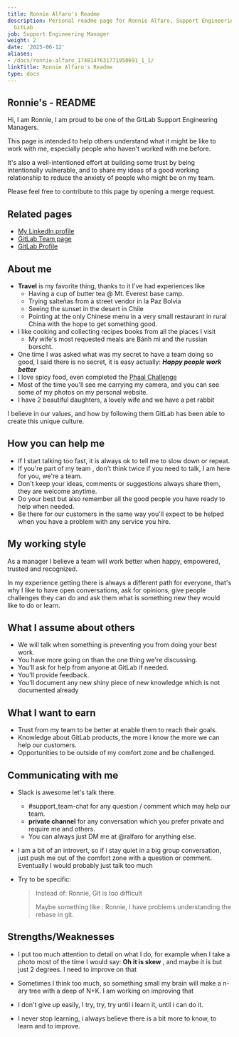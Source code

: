 ```yaml
---
title: Ronnie Alfaro's Readme
description: Personal readme page for Ronnie Alfaro, Support Engineering Manager,
  GitLab
job: Support Engineering Manager
weight: 2
date: '2025-06-12'
aliases:
- /docs/ronnie-alfaro_1748147631771950691_1_1/
linkTitle: Ronnie Alfaro's Readme
type: docs
---
```


## Ronnie's - README

Hi, I am Ronnie, I am proud to be one of the GitLab Support Engineering Managers.

This page is intended to help others understand what it might be like to work with me, especially people who haven't worked with me before.

It's also a well-intentioned effort at building some trust by being intentionally vulnerable, and to share my ideas of a good working relationship to reduce the anxiety of people who might be on my team.

Please feel free to contribute to this page by opening a merge request.

## Related pages

* [My LinkedIn profile](https://www.linkedin.com/in/ronnie-a-4a4a6b31/)
* [GitLab Team page](/handbook/company/team/#ronniealfaro)
* [GitLab Profile](https://gitlab.com/ronniealfaro)

## About me

* **Travel** is my favorite thing, thanks to it I've had experiences like
  * Having a cup of butter tea @ Mt. Everest base camp.
  * Trying salteñas from a street vendor in la Paz Bolvia
  * Seeing the sunset in the desert in Chile
  * Pointing at the only Chinese menu in a very small restaurant in rural China with the hope to get something good.
* I like cooking and collecting recipes books from all the places I visit
  * My wife's most requested meals are Bánh mì and the russian borscht.
* One time I was asked what was my secret to have a team doing so good, I said there is no secret, it is easy actually: ***Happy people work better***
* I love spicy food, even completed the [Phaal Challenge](https://web.archive.org/web/20201111171113/https://newyork.seriouseats.com/2008/06/brick-lane-curry-house-east-village-nyc-phaal-spiciest-indian-curry.html)
* Most of the time you'll see me carrying my camera, and you can see some of my photos on my personal website.
* I have 2 beautiful daughters, a lovely wife and we have a pet rabbit

I believe in our values, and how by following them GitLab has been able to create this unique culture.

## How you can help me

* If I start talking too fast, it is always ok to tell me to slow down or repeat.
* If you're part of my team , don't think twice if you need to talk, I am here for you, we're a team.
* Don't keep your ideas, comments or suggestions always share them, they are welcome anytime.
* Do your best but also remember all the good people you have ready to help when needed.
* Be there for our customers in the same way you'll expect to be helped when you have a problem with any service you hire.

## My working style

As a manager I believe a team will work better when happy, empowered,  trusted and recognized.

In my experience getting there is always a different path for everyone,  that's why I like to have open conversations, ask for opinions, give people challenges they can do and ask them what is something new they would like to do or learn.

## What I assume about others

* We will talk when something is preventing you from doing your best work.
* You have more going on than the one thing we're discussing.
* You'll ask for help from anyone at GitLab if needed.
* You'll provide feedback.
* You'll document any new shiny piece of new knowledge which is not documented already

## What I want to earn

* Trust from my team to be better at enable them to reach their goals.
* Knowledge  about GitLab products, the more i know the more we can help our customers.
* Opportunities to be outside of my comfort zone and be challenged.

## Communicating with me

* Slack is awesome let's talk there.

  * #support_team-chat for any question / comment which may help our team.
  * **private channel** for any conversation which you prefer private and require me and others.
  * You can always just DM me at @ralfaro for anything else.

* I am a bit of an introvert, so if i stay quiet in a big group conversation, just push me out of the comfort zone with a question or comment. Eventually I would probably just talk too much

* Try to be specific:

  > Instead of: Ronnie, Git is too difficult
  >
  > Maybe something like : Ronnie, I have problems understanding the rebase in git.

## Strengths/Weaknesses

* I put too much attention to detail on  what I do, for example when I take a photo most of the time I would say: **Oh it is skew** , and maybe it is but just 2 degrees. I need to improve on that

* Sometimes I think too much, so something small my brain will make a n-ary tree with a deep of N+K. I am working on improving that

* I don't give up easily, I try, try, try until i learn it, until i can do it.

* I never stop learning, i always believe there is a bit more to know, to learn and to improve.
